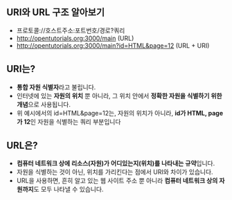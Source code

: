 ## URI와 URL 구조 알아보기
 - 프로토콜://호스트주소:포트번호/경로?쿼리
 - http://opentutorials.org:3000/main (URL)
 - http://opentutorials.org:3000/main?id=HTML&page=12 (URL + URI)


## URI는?
 - **통합 자원 식별자**라고 불립니다. 
 - 인터넷에 있는 **자원의 위치** 뿐 아니라, 그 위치 안에서 **정확한 자원을 식별하기 위한 개념**으로 사용됩니다.
 - 위 예시에서의 id=HTML&page=12는, 자원의 위치가 아니라, **id가 HTML, page가 12**인 자원을 식별하는 쿼리 부분입니다

## URL은?
 - **컴퓨터 네트워크 상에 리소스(자원)가 어디있는지(위치)를 나타내는 규약**입니다.
 - 자원을 식별하는 것이 아닌, 위치를 가리킨다는 점에서 URI와 차이가 있습니다.
 - URL을 사용하면, 흔히 알고 있는 웹 사이트 주소 뿐 아니라 **컴퓨터 네트워크 상의 자원까지**도 모두 나타낼 수 있습니다.